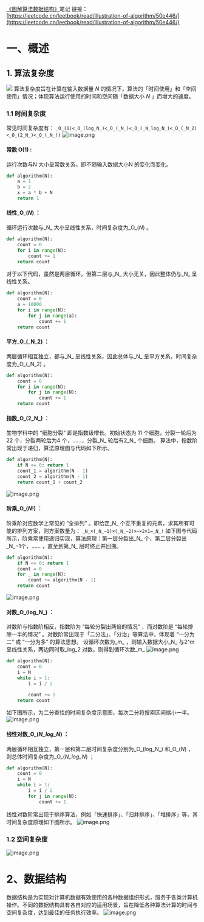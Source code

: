 [《图解算法数据结构》](https://leetcode.cn/leetbook/read/illustration-of-algorithm/r84gmi/)笔记
链接：[https://leetcode.cn/leetbook/read/illustration-of-algorithm/50e446/](https://leetcode.cn/leetbook/read/illustration-of-algorithm/50e446/)
# 一、概述
## 1. 算法复杂度
![](https://cdn.nlark.com/yuque/0/2023/jpeg/12532486/1678780173706-485ec482-36d2-45e7-bf3c-869fa2f150a3.jpeg)
算法复杂度旨在计算在输入数据量 _N_ 的情况下，算法的「时间使用」和「空间使用」情况；体现算法运行使用的时间和空间随「数据大小 _N_ 」而增大的速度。
### 1.1 时间复杂度
常见时间复杂度有：
`_O_(1)<_O_(log_N_)<_O_(_N_)<_O_(_N_log_N_)<_O_(_N_2)<_O_(2_N_)<_O_(_N_!)`
![image.png](https://cdn.nlark.com/yuque/0/2023/png/12532486/1678780277407-aa262f84-b537-439b-b76c-5e22983b0f57.png#averageHue=%23fafafa&clientId=uc8439251-2f05-4&from=paste&height=1242&id=u9e7bec43&originHeight=1242&originWidth=1654&originalType=binary&ratio=1&rotation=0&showTitle=false&size=150473&status=done&style=none&taskId=ua6f47a03-0a49-4053-9782-2467a36f63c&title=&width=1654)
#### 常数 O(1) : 
运行次数与N 大小呈常数关系，即不随输入数据大小N 的变化而变化。
```python
def algorithm(N):
    a = 1
    b = 2
    x = a * b + N
    return 1
```
#### 线性_O_(_N_) ：
循环运行次数与_N_ 大小呈线性关系，时间复杂度为_O_(_N_) 。
```python
def algorithm(N):
    count = 0
    for i in range(N):
        count += 1
    return count
```
对于以下代码，虽然是两层循环，但第二层与_N_ 大小无关，因此整体仍与_N_ 呈线性关系。
```python
def algorithm(N):
    count = 0
    a = 10000
    for i in range(N):
        for j in range(a):
            count += 1
    return count
```
#### 平方_O_(_N_2) ：
两层循环相互独立，都与_N_ 呈线性关系，因此总体与_N_ 呈平方关系，时间复杂度为_O_(_N_2) 。
```python
def algorithm(N):
    count = 0
    for i in range(N):
        for j in range(N):
            count += 1
    return count
```
#### 指数_O_(2_N_) ：
生物学科中的 “细胞分裂” 即是指数级增长。初始状态为 11 个细胞，分裂一轮后为 22 个，分裂两轮后为4 个，……，分裂_N_ 轮后有2_N_ 个细胞。
算法中，指数阶常出现于递归，算法原理图与代码如下所示。
```python
def algorithm(N):
    if N <= 0: return 1
    count_1 = algorithm(N - 1)
    count_2 = algorithm(N - 1)
    return count_1 + count_2
```
![image.png](https://cdn.nlark.com/yuque/0/2023/png/12532486/1678784551632-d4d0ec0d-efc4-427d-860b-a0a9ec019a45.png#averageHue=%230d0e0d&clientId=uc8439251-2f05-4&from=paste&height=762&id=ue62d5bfc&originHeight=762&originWidth=1352&originalType=binary&ratio=1&rotation=0&showTitle=false&size=57904&status=done&style=none&taskId=u8ee0e8cf-10b4-4ec6-a6de-016c7cfacb2&title=&width=1352)
#### 阶乘_O_(_N_!) ：
阶乘阶对应数学上常见的 “全排列” 。即给定_N_ 个互不重复的元素，求其所有可能的排列方案，则方案数量为：
`_N_×(_N_−1)×(_N_−2)×⋯×2×1=_N_!`
如下图与代码所示，阶乘常使用递归实现，算法原理：第一层分裂出_N_ 个，第二层分裂出_N_−1个，…… ，直至到第_N_ 层时终止并回溯。
```python
def algorithm(N):
    if N <= 0: return 1
    count = 0
    for _ in range(N):
        count += algorithm(N - 1)
    return count
```
![image.png](https://cdn.nlark.com/yuque/0/2023/png/12532486/1678785059142-dc2ce66f-48f0-42ca-a091-ffa5f6c28367.png#averageHue=%235b5e5c&clientId=uc8439251-2f05-4&from=paste&height=893&id=u2814976f&originHeight=893&originWidth=1585&originalType=binary&ratio=1&rotation=0&showTitle=false&size=62599&status=done&style=none&taskId=u00d65095-f845-4500-a32b-83be95cbb08&title=&width=1585)
#### 对数_O_(log_N_) ：
对数阶与指数阶相反，指数阶为 “每轮分裂出两倍的情况” ，而对数阶是 “每轮排除一半的情况” 。对数阶常出现于「二分法」、「分治」等算法中，体现着 “一分为二” 或 “一分为多” 的算法思想。
设循环次数为_m_ ，则输入数据大小_N_ 与2^_m_ 呈线性关系，两边同时取_log_2 对数，则得到循环次数_m_
![image.png](https://cdn.nlark.com/yuque/0/2023/png/12532486/1678786975543-3b92efe7-ebe0-489e-9905-b3c47edb26f8.png#averageHue=%23e8e8e8&clientId=uc8439251-2f05-4&from=paste&height=116&id=u688ac31b&originHeight=116&originWidth=1456&originalType=binary&ratio=1&rotation=0&showTitle=false&size=45012&status=done&style=none&taskId=u641e28ca-c4b9-4c4e-ad93-8957b5946f6&title=&width=1456)
```python
def algorithm(N):
    count = 0
    i = N
    while i > 1:
        i = i / 2

        count += 1
    return count
```
如下图所示，为二分查找的时间复杂度示意图，每次二分将搜索区间缩小一半。
![image.png](https://cdn.nlark.com/yuque/0/2023/png/12532486/1678787089475-cac71f67-be4d-43ef-91e4-7af79f6b949b.png#averageHue=%23111211&clientId=uc8439251-2f05-4&from=paste&height=850&id=u6820d215&originHeight=850&originWidth=1510&originalType=binary&ratio=1&rotation=0&showTitle=false&size=63143&status=done&style=none&taskId=ube798b80-8683-484e-8938-27600bae788&title=&width=1510)
#### 线性对数_O_(_N_log_N_) ：
两层循环相互独立，第一层和第二层时间复杂度分别为_O_(log_N_) 和_O_(_N_) ，则总体时间复杂度为_O_(_N_log_N_) ；
```python
def algorithm(N):
    count = 0
    i = N
    while i > 1:
        i = i / 2
        for j in range(N):
            count += 1
```
线性对数阶常出现于排序算法，例如「快速排序」、「归并排序」、「堆排序」等，其时间复杂度原理如下图所示。
![image.png](https://cdn.nlark.com/yuque/0/2023/png/12532486/1678787385502-f188c693-38a1-496e-b104-c62b172e3434.png#averageHue=%23f8eeec&clientId=uc8439251-2f05-4&from=paste&height=1093&id=u418af333&originHeight=1093&originWidth=1940&originalType=binary&ratio=1&rotation=0&showTitle=false&size=115997&status=done&style=none&taskId=u8485f8f4-389d-4489-a8d3-628eac9a32e&title=&width=1940)
###  1.2 空间复杂度
![image.png](https://cdn.nlark.com/yuque/0/2023/png/12532486/1678791792482-8143a99d-18ad-46a4-b6fc-80034b103b52.png#averageHue=%23fbeae5&clientId=u1ce3c87f-2660-4&from=paste&height=1076&id=ucc1a2487&originHeight=1076&originWidth=1433&originalType=binary&ratio=1&rotation=0&showTitle=false&size=76732&status=done&style=none&taskId=u75f500da-8709-4776-ab3f-ef710dee50b&title=&width=1433)
# 2、数据结构
数据结构是为实现对计算机数据有效使用的各种数据组织形式，服务于各类计算机操作。不同的数据结构具有各自对应的适用场景，旨在降低各种算法计算的时间与空间复杂度，达到最佳的任务执行效率。
![image.png](https://cdn.nlark.com/yuque/0/2023/png/12532486/1678874995488-645f9767-2a2d-4a86-8512-3d51fdf8bcbe.png#averageHue=%23f9f8f8&clientId=u1ce3c87f-2660-4&from=paste&height=1036&id=u32b5205d&originHeight=1036&originWidth=1380&originalType=binary&ratio=1&rotation=0&showTitle=false&size=108417&status=done&style=none&taskId=u3350e7ab-1a45-4547-8f83-86d72b810dd&title=&width=1380)


